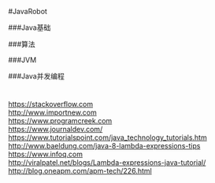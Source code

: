 #JavaRobot  

###Java基础  

###算法  

###JVM  

###Java并发编程  


#
https://stackoverflow.com  
http://www.importnew.com  
https://www.programcreek.com  
https://www.journaldev.com/  
https://www.tutorialspoint.com/java_technology_tutorials.htm  
http://www.baeldung.com/java-8-lambda-expressions-tips  
https://www.infoq.com  
http://viralpatel.net/blogs/Lambda-expressions-java-tutorial/  
http://blog.oneapm.com/apm-tech/226.html